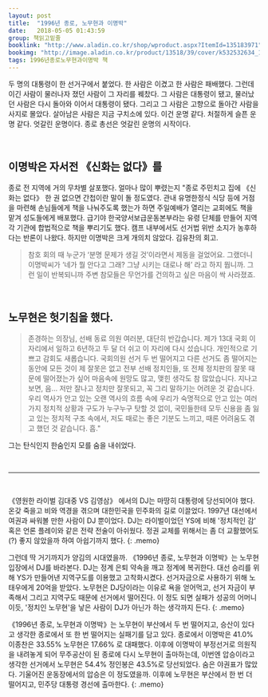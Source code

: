 ```yaml
---
layout: post
title:  "1996년 종로, 노무현과 이명박"
date:   2018-05-05 01:43:59
group: 책읽고밑줄
booklink: "http://www.aladin.co.kr/shop/wproduct.aspx?ItemId=135183971"
bookimg: "http://image.aladin.co.kr/product/13518/39/cover/k532532634_1.jpg"
tags: 1996년종로노무현과이명박 책
---
```


두 명의 대통령이 한 선거구에서 붙었다. 한 사람은 이겼고 한 사람은 패배했다. 그런데 이긴 사람이 물러나자 졌던 사람이 그 자리를 꿰찼다. 그 사람은 대통령이 됐고, 물러났던 사람은 다시 돌아와 이어서 대통령이 됐다. 그리고 그 사람은 고향으로 돌아간 사람을 사지로 몰았다. 살아남은 사람은 지금 구치소에 있다. 이건 운명 같다. 처절하게 슬픈 운명 같다. 엇갈린 운명이다. 종로 총선은 엇갈린 운명의 시작이다. 

<br/>

## 이명박은 자서전 《신화는 없다》를 
종로 전 지역에 거의 무차별 살포했다. 얼마나 많이 뿌렸는지 "종로 주민치고 집에 《신화는 없다》 한 권 없으면 간첩이란 말이 돌 정도였다. 관내 유명한정식 식당 등에 거점을 마련해 손님들에게 책을 나눠주도록 했는가 하면 주일예배가 열리는 교회에도 책을 맡겨 성도들에게 배포했다. 급기야 한국양서보급운동본부라는 유령 단체를 만들어 지역 각 기관에 합법적으로 책을 뿌리기도 했다. 캠프 내부에서도 선거법 위반 소지가 농후하다는 반론이 나왔다. 하지만 이명박은 크게 개의치 않았다. 김유찬의 회고. 

> 참호 회의 때 누군가 ‘분명 문제가 생길 것’이라면서 제동을 걸었어요. 그랬더니 이명박씨가 ‘네가 뭘 안다고 그래? 그냥 시키는 대로나 해’ 라고 하지 뭡니까. 그런 일이 반복되니까 주변 참모들은 무언가를 건의하고 싶은 마음이 싹 사라졌죠. 

<br/>

## 노무현은 헛기침을 했다.

> 존경하는 의장님, 선배 동료 의원 여러분, 대단히 반갑습니다. 제가 13대 국회 이 자리에서 일하고 6년하고 두 달 더 쉬고 이 자리에 다시 섰습니다. 개인적으로 기쁘고 감회도 새롭습니다. 국회의원 선거 두 번 떨어지고 다른 선거도 좀 떨어지는 동안에 모든 것이 제 잘못은 없고 전부 선배 정치인들, 또 전체 정치판의 잘못 때문에 떨어졌는가 싶어 마음속에 원망도 많고, 맺힌 생각도 참 많았습니다. 지나고 보면, 음... 저만 잘나고 정치만 잘못되고, 꼭 그리 말하기는 어려운 것 같습니다. 우리 역사가 안고 있는 오랜 역사의 흐름 속에 우리가 숙명적으로 안고 있는 여러가지 정치적 상황과 구도가 누구누구 탓할 것 없이, 국민들한테 모두 신용을 좀 잃고 있는 정치적 구조 속에서, 저도 때로는 좋은 기분도 느끼고, 때론 어려움도 겪고 했던 것 같습니다. 흠."

그는 탄식인지 한숨인지 모를 숨을 내쉬었다. 

<br/>

*****

<br/>

《영원한 라이벌 김대중 VS 김영삼》 에서의 DJ는 마땅히 대통령에 당선되어야 했다. 온갖 죽을고 비와 역경을 겪으며 대한민국을 민주화의 길로 이끌었다. 1997년 대선에서 여권과 싸워볼 만한 사람이 DJ 뿐이었다. DJ는 라이벌이었던 YS에 비해 '정치적인 감' 혹은 언론 플레이와 같은 전략 전술이 아쉬웠다. 정권 교체를 위해서는 좀 더 교활했어도(?) 좋지 않았을까 하여 아쉽기까지 했다. 
{: .memo}

그런데 딱 거기까지가 양김의 시대였을까. 《1996년 종로, 노무현과 이명박》는 노무현 입장에서 DJ를 바라본다. DJ는 정계 은퇴 약속을 깨고 정계에 복귀한다. 대선 승리를 위해 YS가 만들어낸 지역구도를 이용했고 고착화시켰다. 선거자금으로 사용하기 위해 노태우에게 20억을 받았다. 노무현은 DJ당이라는 이유로 욕을 얻어먹고, 선거 자금이 부족해서 그리고 지역구도 때문에 선거에서 떨어진다. 이 정도 되면 실패가 성공의 어머니이듯, '정치인 노무현'을 낳은 사람이 DJ가 아닌가 하는 생각까지 든다. 
{: .memo}

《1996년 종로, 노무현과 이명박》는 노무현이 부산에서 두 번 떨어지고, 승산이 있다고 생각한 종로에서 또 한 번 떨어지는 실패기를 담고 있다. 종로에서 이명박은 41.0% 이종찬은 33.55% 노무현은 17.66% 로 대패했다. 이후에 이명박이 부정선거로 의원직을 내려놓게 되어 무주공산이 된 종로에 다시 노무현이 출마하는데, 이번엔 압승이라고 생각한 선거에서 노무현은 54.4% 정인봉은 43.5%로 당선되었다. 숨은 야권표가 많았다. 기울어진 운동장에서의 압승은 이 정도였을까. 이후에 노무현은 부산에서 한 번 더 떨어지고, 민주당 대통령 경선에 출마한다. 
{: .memo}

<br/>